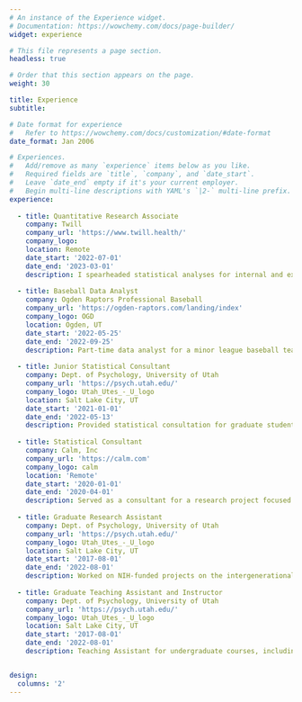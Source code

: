 ```yaml
---
# An instance of the Experience widget.
# Documentation: https://wowchemy.com/docs/page-builder/
widget: experience

# This file represents a page section.
headless: true

# Order that this section appears on the page.
weight: 30

title: Experience
subtitle:

# Date format for experience
#   Refer to https://wowchemy.com/docs/customization/#date-format
date_format: Jan 2006

# Experiences.
#   Add/remove as many `experience` items below as you like.
#   Required fields are `title`, `company`, and `date_start`.
#   Leave `date_end` empty if it's your current employer.
#   Begin multi-line descriptions with YAML's `|2-` multi-line prefix.
experience:
  
  - title: Quantitative Research Associate
    company: Twill
    company_url: 'https://www.twill.health/'
    company_logo: 
    location: Remote
    date_start: '2022-07-01'
    date_end: '2023-03-01'
    description: I spearheaded statistical analyses for internal and external distribution. Analyses were conducted in R and included: regression; multilevel modeling; growth modeling; structural equation modeling; dose-response curves; exploratory data visualization. I owned the quantitative direction of Twill's Research Strategy Team and was partly responsibile for ensuring that our team hit 100% of our 2022 OKRs.
    
  - title: Baseball Data Analyst
    company: Ogden Raptors Professional Baseball
    company_url: 'https://ogden-raptors.com/landing/index'
    company_logo: OGD
    location: Ogden, UT
    date_start: '2022-05-25'
    date_end: '2022-09-25'
    description: Part-time data analyst for a minor league baseball team (the Ogden Raptors) for the 2022 season. Responsibilities primarily included analyzing and manipulating Trackman data, presenting results in plots and reports via R (ggplot2, markdown, shiny), developing statistical models to predict future performance, and collaborating with team manager, coaches, and analytics teams to determine the most important and useful statistical approaches.
    
  - title: Junior Statistical Consultant
    company: Dept. of Psychology, University of Utah
    company_url: 'https://psych.utah.edu/'
    company_logo: Utah_Utes_-_U_logo
    location: Salt Lake City, UT
    date_start: '2021-01-01'
    date_end: '2022-05-13'
    description: Provided statistical consultation for graduate students and faculty in service of various research project needs. Consultations involved relatively simple to complex methodological approaches, including linear regression, multilevel modeling, factor analytics, and power analysis.
    
  - title: Statistical Consultant
    company: Calm, Inc
    company_url: 'https://calm.com'
    company_logo: calm
    location: 'Remote'
    date_start: '2020-01-01'
    date_end: '2020-04-01'
    description: Served as a consultant for a research project focused on examining user experiences with a meditation app. Duties included writing and cleaning SPSS syntax and data, running analyses in SPSS, and providing input for future analytic plans.
    
  - title: Graduate Research Assistant
    company: Dept. of Psychology, University of Utah
    company_url: 'https://psych.utah.edu/'
    company_logo: Utah_Utes_-_U_logo
    location: Salt Lake City, UT
    date_start: '2017-08-01'
    date_end: '2022-08-01'
    description: Worked on NIH-funded projects on the intergenerational transmission of emotion dysregulation. Served as the lead for the heart rate variability data cleaning team, collected semi-structured interview data from pregnant women, and most recently served as a statistical consultant for graduate student and faculty investigators for our grant specifically.
    
  - title: Graduate Teaching Assistant and Instructor
    company: Dept. of Psychology, University of Utah
    company_url: 'https://psych.utah.edu/'
    company_logo: Utah_Utes_-_U_logo
    location: Salt Lake City, UT
    date_start: '2017-08-01'
    date_end: '2022-08-01'
    description: Teaching Assistant for undergraduate courses, including Introduction to Psychology and Research Methods, as well as a graduate-level course on psychological assessment, whereby I coached grad students through the WAIS-IV. I also served as a Graduate Instructor for the undergraduate courses, Psychology as a Science & Profession and Research Methods.


design:
  columns: '2'
---
```

